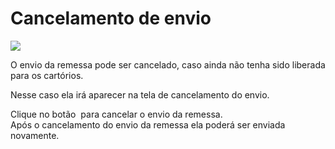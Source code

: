 # Cancelamento de envio

![](<../../../../.gitbook/assets/image (21).png>)

O envio da remessa pode ser cancelado, caso ainda não tenha sido liberada para os cartórios.

Nesse caso ela irá aparecer na tela de cancelamento do envio.

Clique no botão <img src="../../../../.gitbook/assets/image (37).png" alt="" data-size="line">  para cancelar o envio da remessa.\
Após o cancelamento do envio da remessa ela poderá ser enviada novamente.
